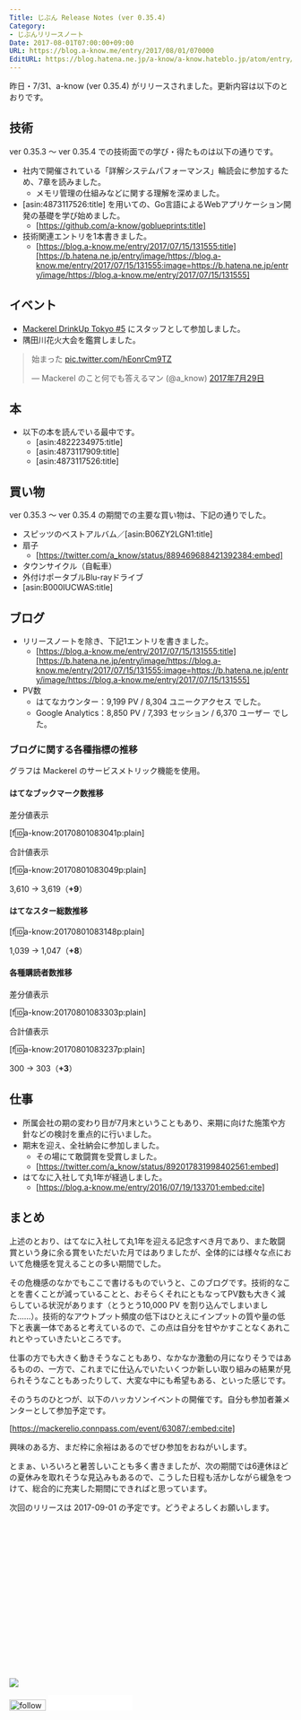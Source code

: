```yaml
---
Title: じぶん Release Notes (ver 0.35.4)
Category:
- じぶんリリースノート
Date: 2017-08-01T07:00:00+09:00
URL: https://blog.a-know.me/entry/2017/08/01/070000
EditURL: https://blog.hatena.ne.jp/a-know/a-know.hateblo.jp/atom/entry/8599973812283915444
---
```


昨日・7/31、a-know (ver 0.35.4) がリリースされました。更新内容は以下のとおりです。


<!-- more -->


## 技術
ver 0.35.3 〜 ver 0.35.4 での技術面での学び・得たものは以下の通りです。

* 社内で開催されている「詳解システムパフォーマンス」輪読会に参加するため、7章を読みました。
    * メモリ管理の仕組みなどに関する理解を深めました。
* [asin:4873117526:title] を用いての、Go言語によるWebアプリケーション開発の基礎を学び始めました。
    * [https://github.com/a-know/goblueprints:title]
* 技術関連エントリを1本書きました。
    * [https://blog.a-know.me/entry/2017/07/15/131555:title][https://b.hatena.ne.jp/entry/image/https://blog.a-know.me/entry/2017/07/15/131555:image=https://b.hatena.ne.jp/entry/image/https://blog.a-know.me/entry/2017/07/15/131555]




## イベント
* [Mackerel DrinkUp Tokyo #5](https://mackerelio.connpass.com/event/60063/) にスタッフとして参加しました。
* 隅田川花火大会を鑑賞しました。

<blockquote class="twitter-tweet" data-lang="ja"><p lang="ja" dir="ltr">始まった <a href="https://t.co/hEonrCm9TZ">pic.twitter.com/hEonrCm9TZ</a></p>&mdash; Mackerel のこと何でも答えるマン (@a_know) <a href="https://twitter.com/a_know/status/891239310480900096">2017年7月29日</a></blockquote>
<script async src="//platform.twitter.com/widgets.js" charset="utf-8"></script>



## 本
* 以下の本を読んでいる最中です。
    * [asin:4822234975:title]
    * [asin:4873117909:title]
    * [asin:4873117526:title]



## 買い物
ver 0.35.3 〜 ver 0.35.4 の期間での主要な買い物は、下記の通りでした。

* スピッツのベストアルバム／[asin:B06ZY2LGN1:title]
* 扇子
    * [https://twitter.com/a_know/status/889469688421392384:embed]
* タウンサイクル（自転車）
* 外付けポータブルBlu-rayドライブ
* [asin:B000IUCWAS:title]


## ブログ
* リリースノートを除き、下記1エントリを書きました。
    * [https://blog.a-know.me/entry/2017/07/15/131555:title][https://b.hatena.ne.jp/entry/image/https://blog.a-know.me/entry/2017/07/15/131555:image=https://b.hatena.ne.jp/entry/image/https://blog.a-know.me/entry/2017/07/15/131555]
* PV数
    * はてなカウンター：9,199 PV / 8,304 ユニークアクセス でした。
    * Google Analytics：8,850 PV / 7,393 セッション / 6,370 ユーザー でした。


### ブログに関する各種指標の推移

グラフは Mackerel のサービスメトリック機能を使用。

#### はてなブックマーク数推移

差分値表示

[f:id:a-know:20170801083041p:plain]

合計値表示

[f:id:a-know:20170801083049p:plain]

3,610 → 3,619（<b>+9</b>）


#### はてなスター総数推移

[f:id:a-know:20170801083148p:plain]

1,039 → 1,047（<b>+8</b>）


#### 各種購読者数推移

差分値表示

[f:id:a-know:20170801083303p:plain]

合計値表示

[f:id:a-know:20170801083237p:plain]


300 → 303（<b>+3</b>）


## 仕事
* 所属会社の期の変わり目が7月末ということもあり、来期に向けた施策や方針などの検討を重点的に行いました。
* 期末を迎え、全社納会に参加しました。
    * その場にて敢闘賞を受賞しました。
    * [https://twitter.com/a_know/status/892017831998402561:embed]
* はてなに入社して丸1年が経過しました。
    * [https://blog.a-know.me/entry/2016/07/19/133701:embed:cite]




## まとめ
上述のとおり、はてなに入社して丸1年を迎える記念すべき月であり、また敢闘賞という身に余る賞をいただいた月ではありましたが、全体的には様々な点において危機感を覚えることの多い期間でした。


その危機感のなかでもここで書けるものでいうと、このブログです。技術的なことを書くことが減っていることと、おそらくそれにともなってPV数も大きく減らしている状況があります（とうとう10,000 PV を割り込んでしまいました......）。技術的なアウトプット頻度の低下はひとえにインプットの質や量の低下と表裏一体であると考えているので、この点は自分を甘やかすことなくあれこれとやっていきたいところです。


仕事の方でも大きく動きそうなこともあり、なかなか激動の月になりそうではあるものの、一方で、これまでに仕込んでいたいくつか新しい取り組みの結果が見られそうなこともあったりして、大変な中にも希望もある、といった感じです。


そのうちのひとつが、以下のハッカソンイベントの開催です。自分も参加者兼メンターとして参加予定です。


[https://mackerelio.connpass.com/event/63087/:embed:cite]


興味のある方、まだ枠に余裕はあるのでぜひ参加をおねがいします。


とまぁ、いろいろと暑苦しいことも多く書きましたが、次の期間では6連休ほどの夏休みを取れそうな見込みもあるので、こうした日程も活かしながら緩急をつけて、総合的に充実した期間にできればと思っています。



次回のリリースは 2017-09-01 の予定です。どうぞよろしくお願いします。


<div>
<br>
<script async src="//pagead2.googlesyndication.com/pagead/js/adsbygoogle.js"></script>
<!-- article-bottom2 -->
<ins class="adsbygoogle"
     style="display:inline-block;width:300px;height:250px"
     data-ad-client="ca-pub-3463034538369189"
     data-ad-slot="5274552934"></ins>
<script>
(adsbygoogle = window.adsbygoogle || []).push({});
</script>

<a href="http://bit.ly/grass-graph" target='blank' rel="nofollow"><img src="https://cdn-ak.f.st-hatena.com/images/fotolife/a/a-know/20170405/20170405220342.png"></a>
<br>
</div>

<div>
<a href='http://cloud.feedly.com/#subscription%2Ffeed%2Fhttp%3A%2F%2Fblog.a-know.me%2Ffeed'  target='blank'><img id='feedlyFollow' src='//s3.feedly.com/img/follows/feedly-follow-rectangle-volume-small_2x.png' alt='follow us in feedly' width='65' height='20'></a>



<iframe src="//blog.hatena.ne.jp/a-know/a-know.hateblo.jp/subscribe/iframe" allowtransparency="true" frameborder="0" scrolling="no" width="150" height="28"></iframe>
</div>
